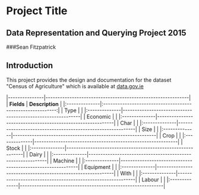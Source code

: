 # Project Title
## Data Representation and Querying Project 2015
###Sean Fitzpatrick

## Introduction
This project provides the design and documentation for the dataset "Census of Agriculture" which is available at [data.gov.ie](http://data.gov.ie)


|---------------|------------------------------------------------------------|
|  **Fields**   |                    **Description**                         |
|:--------------|:----------------------------------------------------------:|
| Type          |                                                            |
|:--------------|------------------------------------------------------------|
| Economic      |                                                            |
|:--------------|------------------------------------------------------------|
| Char          |                                                            |
|:--------------|------------------------------------------------------------|
| Size          |                                                            |
|:--------------|------------------------------------------------------------|
| Crop          |                                                            |
|:--------------|------------------------------------------------------------|
| Stock         |                                                            |
|:--------------|------------------------------------------------------------|
| Dairy         |                                                            |
|:--------------|------------------------------------------------------------|
| Machine       |                                                            |
|:--------------|------------------------------------------------------------|
| Equipment     |                                                            |
|:--------------|------------------------------------------------------------|
| With          |                                                            |
|:--------------|------------------------------------------------------------|
| Labour        |                                                            |
|:--------------|------------------------------------------------------------|



